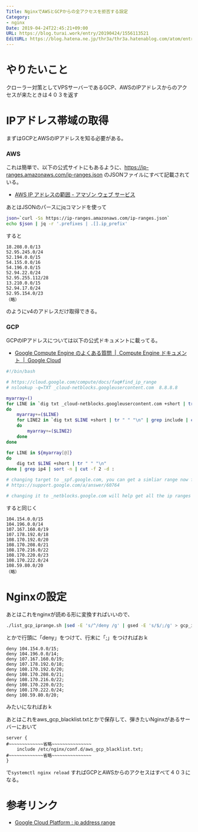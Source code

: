 ```yaml
---
Title: NginxでAWSとGCPからの全アクセスを拒否する設定
Category:
- nginx
Date: 2019-04-24T22:45:21+09:00
URL: https://blog.turai.work/entry/20190424/1556113521
EditURL: https://blog.hatena.ne.jp/thr3a/thr3a.hatenablog.com/atom/entry/17680117127076791079
---
```


# やりたいこと

クローラー対策としてVPSサーバーであるGCP、AWSのIPアドレスからのアクセスが来たときは４０３を返す

# IPアドレス帯域の取得

まずはGCPとAWSのIPアドレスを知る必要がある。

### AWS

これは簡単で、以下の公式サイトにもあるように、https://ip-ranges.amazonaws.com/ip-ranges.json のJSONファイルにすべて記載されている。

- [AWS IP アドレスの範囲 - アマゾン ウェブ サービス](https://docs.aws.amazon.com/ja_jp/general/latest/gr/aws-ip-ranges.html)

あとはJSONのパースにjqコマンドを使って

```sh
json=`curl -Ss https://ip-ranges.amazonaws.com/ip-ranges.json`
echo $json | jq -r '.prefixes | .[].ip_prefix'
```

すると

```
18.208.0.0/13
52.95.245.0/24
52.194.0.0/15
54.155.0.0/16
54.196.0.0/15
52.94.22.0/24
52.95.255.112/28
13.210.0.0/15
52.94.17.0/24
52.95.154.0/23
（略）
```

のようにv4のアドレスだけ取得できる。

### GCP

GCPのIPアドレスについては以下の公式ドキュメントに載ってる。

- [Google Compute Engine のよくある質問  |  Compute Engine ドキュメント  |  Google Cloud](https://cloud.google.com/compute/docs/faq#find_ip_range)

```sh
#!/bin/bash

# https://cloud.google.com/compute/docs/faq#find_ip_range
# nslookup -q=TXT _cloud-netblocks.googleusercontent.com  8.8.8.8

myarray=()
for LINE in `dig txt _cloud-netblocks.googleusercontent.com +short | tr " " "\n" | grep include | cut -f 2 -d :`
do
	myarray+=($LINE)
	for LINE2 in `dig txt $LINE +short | tr " " "\n" | grep include | cut -f 2 -d :`
	do
		myarray+=($LINE2)
	done
done

for LINE in ${myarray[@]}
do
	dig txt $LINE +short | tr " " "\n"
done | grep ip4 | sort -n | cut -f 2 -d :

# changing target to _spf.google.com, you can get a simliar range now for Google Apps mail servers.
# https://support.google.com/a/answer/60764

# changing it to _netblocks.google.com will help get all the ip ranges google uses for its services.
```

すると同じく

```
104.154.0.0/15
104.196.0.0/14
107.167.160.0/19
107.178.192.0/18
108.170.192.0/20
108.170.208.0/21
108.170.216.0/22
108.170.220.0/23
108.170.222.0/24
108.59.80.0/20
（略）
```

# Nginxの設定

あとはこれをnginxが読める形に変換すればいいので、

```sh
./list_gcp_iprange.sh |sed -E 's/^/deny /g' | gsed -E 's/$/;/g' > gcp_ips.txt
```

とかで行頭に「deny」をつけて、行末に「;」をつければおｋ


```
deny 104.154.0.0/15;
deny 104.196.0.0/14;
deny 107.167.160.0/19;
deny 107.178.192.0/18;
deny 108.170.192.0/20;
deny 108.170.208.0/21;
deny 108.170.216.0/22;
deny 108.170.220.0/23;
deny 108.170.222.0/24;
deny 108.59.80.0/20;
```

みたいになればおｋ

あとはこれをaws_gcp_blacklist.txtとかで保存して、弾きたいNginxがあるサーバーにおいて

```
server {
#~~~~~~~~~~~~~省略~~~~~~~~~~~~~~~
    include /etc/nginx/conf.d/aws_gcp_blacklist.txt;
#~~~~~~~~~~~~~省略~~~~~~~~~~~~~~~
}
```

で`systemctl nginx reload` すればGCPとAWSからのアクセスはすべて４０３になる。

# 参考リンク

- [Google Cloud Platform : ip address range](https://gist.github.com/n0531m/f3714f6ad6ef738a3b0a)
